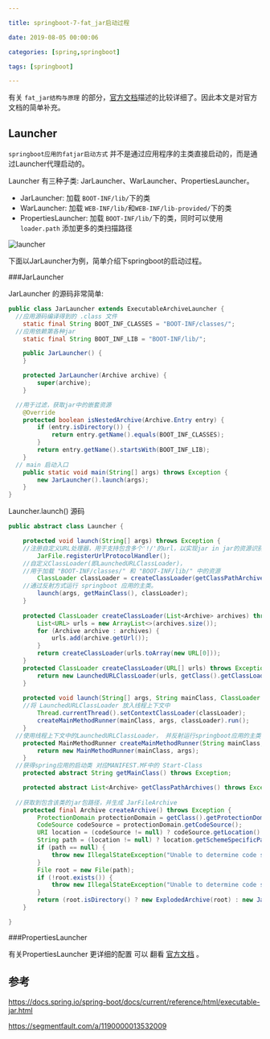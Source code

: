 ```yaml
---

title: springboot-7-fat_jar启动过程

date: 2019-08-05 00:00:06

categories: [spring,springboot]

tags: [springboot]

---
```




有关 `fat_jar结构与原理` 的部分，[官方文档](https://docs.spring.io/spring-boot/docs/current/reference/html/executable-jar.html)描述的比较详细了。因此本文是对官方文档的简单补充。

<!--more-->

## Launcher

`springboot应用的fatjar启动方式` 并不是通过应用程序的主类直接启动的，而是通过Launcher代理启动的。

Launcher 有三种子类: JarLauncher、WarLauncher、PropertiesLauncher。

- JarLauncher: 加载 `BOOT-INF/lib/`下的类
- WarLauncher: 加载 `WEB-INF/lib/`和`WEB-INF/lib-provided/`下的类
- PropertiesLauncher: 加载 `BOOT-INF/lib/`下的类，同时可以使用 `loader.path` 添加更多的类扫描路径

![launcher](/images/springboot-7-fat_jar启动过程/bV4Tu5.png)

下面以JarLauncher为例，简单介绍下springboot的启动过程。

###JarLauncher

JarLauncher 的源码非常简单: 

```java
public class JarLauncher extends ExecutableArchiveLauncher {
  //应用源码编译得到的 .class 文件
	static final String BOOT_INF_CLASSES = "BOOT-INF/classes/";
  //应用依赖第各种jar
	static final String BOOT_INF_LIB = "BOOT-INF/lib/";

	public JarLauncher() {
	}

	protected JarLauncher(Archive archive) {
		super(archive);
	}

  //用于过滤，获取jar中的嵌套资源
	@Override
	protected boolean isNestedArchive(Archive.Entry entry) {
		if (entry.isDirectory()) {
			return entry.getName().equals(BOOT_INF_CLASSES);
		}
		return entry.getName().startsWith(BOOT_INF_LIB);
	}
  // main 启动入口
	public static void main(String[] args) throws Exception {
		new JarLauncher().launch(args);
	}
}
```

Launcher.launch() 源码

```java
public abstract class Launcher {

	protected void launch(String[] args) throws Exception {
    //注册自定义URL处理器，用于支持包含多个'!/'的url，以实现jar in jar的资源识别
		JarFile.registerUrlProtocolHandler();
    //自定义ClassLoader(即LaunchedURLClassLoader)，
    //用于加载 "BOOT-INF/classes/" 和 "BOOT-INF/lib/" 中的资源
		ClassLoader classLoader = createClassLoader(getClassPathArchives());
    //通过反射方式运行 springboot 应用的主类。
		launch(args, getMainClass(), classLoader);
	}
  
	protected ClassLoader createClassLoader(List<Archive> archives) throws Exception {
		List<URL> urls = new ArrayList<>(archives.size());
		for (Archive archive : archives) {
			urls.add(archive.getUrl());
		}
		return createClassLoader(urls.toArray(new URL[0]));
	}
	protected ClassLoader createClassLoader(URL[] urls) throws Exception {
		return new LaunchedURLClassLoader(urls, getClass().getClassLoader());
	}
  
	protected void launch(String[] args, String mainClass, ClassLoader classLoader) throws Exception {
    //将 LaunchedURLClassLoader 放入线程上下文中
		Thread.currentThread().setContextClassLoader(classLoader);
		createMainMethodRunner(mainClass, args, classLoader).run();
	}
  //使用线程上下文中的LaunchedURLClassLoader， 并反射运行springboot应用的主类
	protected MainMethodRunner createMainMethodRunner(String mainClass, String[] args, ClassLoader classLoader) {
		return new MainMethodRunner(mainClass, args);
	}
  //获得spring应用的启动类 对应MANIFEST.MF中的 Start-Class
	protected abstract String getMainClass() throws Exception;

	protected abstract List<Archive> getClassPathArchives() throws Exception;
  
  //获取到包含该类的jar包路径，并生成 JarFileArchive
	protected final Archive createArchive() throws Exception {
		ProtectionDomain protectionDomain = getClass().getProtectionDomain();
		CodeSource codeSource = protectionDomain.getCodeSource();
		URI location = (codeSource != null) ? codeSource.getLocation().toURI() : null;
		String path = (location != null) ? location.getSchemeSpecificPart() : null;
		if (path == null) {
			throw new IllegalStateException("Unable to determine code source archive");
		}
		File root = new File(path);
		if (!root.exists()) {
			throw new IllegalStateException("Unable to determine code source archive from " + root);
		}
		return (root.isDirectory() ? new ExplodedArchive(root) : new JarFileArchive(root));
	}

}
```

###PropertiesLauncher

有关PropertiesLauncher 更详细的配置 可以 翻看 [官方文档](https://docs.spring.io/spring-boot/docs/current/reference/html/executable-jar.html#executable-jar-property-launcher-features) 。





## 参考

https://docs.spring.io/spring-boot/docs/current/reference/html/executable-jar.html

https://segmentfault.com/a/1190000013532009